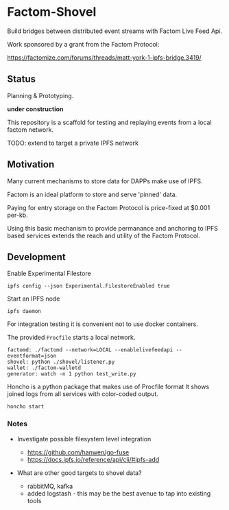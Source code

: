 # Factom-Shovel

Build bridges between distributed event streams with Factom Live Feed Api.

Work sponsored by a grant from the Factom Protocol:

https://factomize.com/forums/threads/matt-york-1-ipfs-bridge.3419/

## Status

Planning & Prototyping.

**under construction**

This repository is a scaffold for testing and replaying events from a local factom network.

TODO: extend to target a private IPFS network

## Motivation

Many current mechanisms to store data for DAPPs make use of IPFS.

Factom is an ideal platform to store and serve 'pinned' data.

Paying for entry storage on the Factom Protocol is price-fixed at $0.001 per-kb.

Using this basic mechanism to provide permanance and anchoring to IPFS based services
extends the reach and utility of the Factom Protocol.

## Development


Enable Experimental Filestore

```
ipfs config --json Experimental.FilestoreEnabled true
```

Start an IPFS node

```
ipfs daemon
```

For integration testing it is convenient not to use docker containers.

The provided `Procfile` starts a local network.

```
factomd: ./factomd --network=LOCAL --enablelivefeedapi --eventformat=json
shovel: python ./shovel/listener.py
wallet: ./factom-walletd
generator: watch -n 1 python test_write.py
```

Honcho is a python package that makes use of Procfile format
It shows joined logs from all services with color-coded output.

```
honcho start
```

### Notes

* Investigate possible filesystem level integration
  * https://github.com/hanwen/go-fuse
  * https://docs.ipfs.io/reference/api/cli/#ipfs-add

* What are other good targets to shovel data?
  * rabbitMQ, kafka
  * added logstash - this may be the best avenue to tap into existing tools
